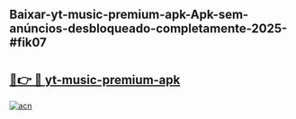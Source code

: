 ## Baixar-yt-music-premium-apk-Apk-sem-anúncios-desbloqueado-completamente-2025-#fik07

# <h2><a href="https://ainizakaria.my?title=yt-music-premium-apk&ref=20M">🔗👉 🔴 yt-music-premium-apk</a></h2>

[![acn](https://github.com/user-attachments/assets/0f9c940e-d8b0-45ae-aac7-cd30a18b3e1c)](https://ainizakaria.my?title=yt-music-premium-apk&ref=20M)

